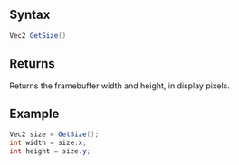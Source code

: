 ## Syntax

```csharp
Vec2 GetSize()
```

## Returns
Returns the framebuffer width and height, in display pixels.

## Example

```csharp
Vec2 size = GetSize();
int width = size.x;
int height = size.y;
```